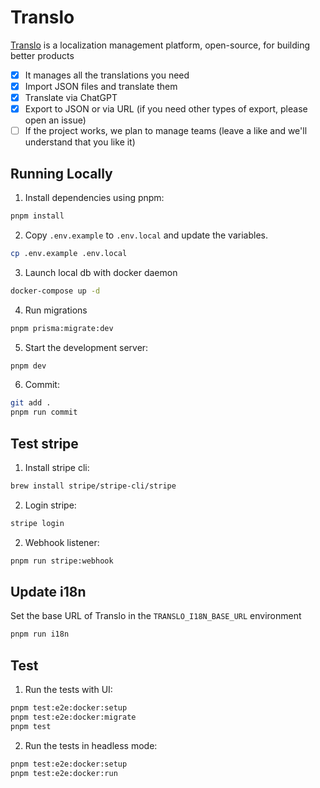 # Translo

[Translo](https://www.translo.app) is a localization management platform, open-source, for building better products

- [x] It manages all the translations you need
- [x] Import JSON files and translate them
- [x] Translate via ChatGPT
- [x] Export to JSON or via URL (if you need other types of export, please open an issue)
- [ ] If the project works, we plan to manage teams (leave a like and we'll understand that you like it)

## Running Locally

1. Install dependencies using pnpm:

```sh
pnpm install
```

2. Copy `.env.example` to `.env.local` and update the variables.

```sh
cp .env.example .env.local
```

3. Launch local db with docker daemon

```sh
docker-compose up -d
```

4. Run migrations

```sh
pnpm prisma:migrate:dev
```

5. Start the development server:

```sh
pnpm dev
```

6. Commit:

```sh
git add .
pnpm run commit
```

## Test stripe

1. Install stripe cli:

```sh
brew install stripe/stripe-cli/stripe
```

2. Login stripe:

```sh
stripe login
```

2. Webhook listener:

```sh
pnpm run stripe:webhook
```

## Update i18n

Set the base URL of Translo in the `TRANSLO_I18N_BASE_URL` environment

```sh
pnpm run i18n
```

## Test

1. Run the tests with UI:

```sh
pnpm test:e2e:docker:setup
pnpm test:e2e:docker:migrate
pnpm test
```

2. Run the tests in headless mode:

```sh
pnpm test:e2e:docker:setup
pnpm test:e2e:docker:run
```
